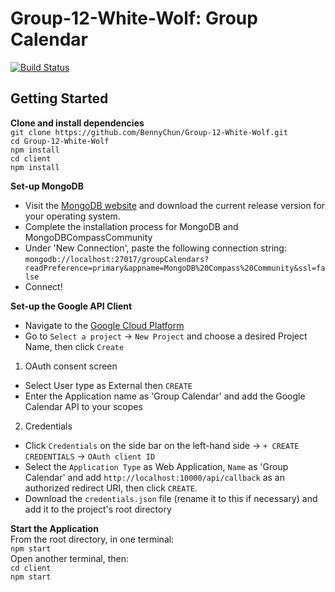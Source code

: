 # Group-12-White-Wolf: Group Calendar
[![Build Status](https://travis-ci.com/BennyChun/Group-12-White-Wolf.svg?token=97wroqvKxQfyzgcd2pHd&branch=master)](https://travis-ci.com/BennyChun/Group-12-White-Wolf)

## Getting Started

**Clone and install dependencies**  
`git clone https://github.com/BennyChun/Group-12-White-Wolf.git`  
`cd Group-12-White-Wolf`       
`npm install`       
`cd client`       
`npm install` 

**Set-up MongoDB**
* Visit the [MongoDB website](https://www.mongodb.com/download-center/community) and download the current release version for your operating system.  
* Complete the installation process for MongoDB and MongoDBCompassCommunity  
* Under 'New Connection', paste the following connection string:  
`mongodb://localhost:27017/groupCalendars?readPreference=primary&appname=MongoDB%20Compass%20Community&ssl=false` 
* Connect!            

**Set-up the Google API Client**
* Navigate to the [Google Cloud Platform](https://console.developers.google.com)
* Go to `Select a project` &#8594; `New Project` and choose a desired Project Name, then click `Create`  
1. OAuth consent screen  
* Select User type as External then `CREATE`  
* Enter the Application name as 'Group Calendar' and add the Google Calendar API to your scopes 
2. Credentials  
* Click `Credentials` on the side bar on the left-hand side &#8594; `+ CREATE CREDENTIALS` &#8594; `OAuth client ID`
* Select the `Application Type` as Web Application, `Name` as 'Group Calendar' and add `http://localhost:10000/api/callback` as an authorized redirect URI, then click `CREATE`.
* Download the `credentials.json` file (rename it to this if necessary) and add it to the project's root directory

**Start the Application**   
From the root directory, in one terminal:   
`npm start`  
Open another terminal, then:  
`cd client`  
`npm start`  

